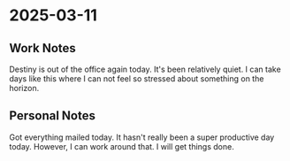 # 2025-03-11

## Work Notes

Destiny is out of the office again today. It's been relatively quiet. I can take days like this where I can not feel so stressed about something on the horizon.

## Personal Notes

Got everything mailed today. It hasn't really been a super productive day today. However, I can work around that. I will get things done.
